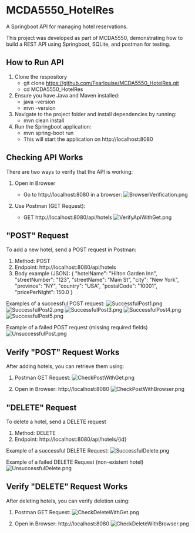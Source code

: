 # MCDA5550_HotelRes
A Springboot API for managing hotel reservations.

This project was developed as part of MCDA5550, 
demonstrating how to build a REST API using Springboot, 
SQLite, and postman for testing.

## How to Run API
1. Clone the respository 
    - git clone <https://github.com/Fearlouise/MCDA5550_HotelRes.git>
    - cd MCDA5550_HotelRes
2. Ensure you have Java and Maven installed:
    - java -version
    - mvn -version
3. Navigate to the project folder and install dependencies by running: 
   - mvn clean install
4. Run the Springboot application: 
   - mvn spring-boot run
   - This will start the application on http://localhost:8080

## Checking API Works
There are two ways to verify that the API is working:

1. Open in Browser
    - Go to http://localhost:8080 in a browser:
    ![BrowserVerification.png](screenshots/BrowserVerification.png)  


2. Use Postman (GET Request):
   - GET http://localhost:8080/api/hotels
   ![VerifyApiWithGet.png](screenshots/VerifyApiWithGet.png)

## "POST" Request
To add a new hotel, send a POST request in Postman:

1. Method: POST
2. Endpoint: http://localhost:8080/api/hotels
3. Body example (JSON):
   {
   "hotelName": "Hilton Garden Inn",
   "streetNumber": "123",
   "streetName": "Main St",
   "city": "New York",
   "province": "NY",
   "country": "USA",
   "postalCode": "10001",
   "pricePerNight": 150.0
   }

Examples of a successful POST request:
![SuccessfulPost1.png](screenshots/SuccessfulPost1.png)
![SuccessfulPost2.png](screenshots/SuccessfulPost2.png)
![SuccessfulPost3.png](screenshots/SuccessfulPost3.png)
![SuccessfulPost4.png](screenshots/SuccessfulPost4.png)
![SuccessfulPost5.png](screenshots/SuccessfulPost5.png)


Example of a failed POST request (missing required fields)
![UnsuccessfulPost.png](screenshots/UnsuccessfulPost.png)

## Verify "POST" Request Works
After adding hotels, you can retrieve them using:

1. Postman GET Request:
![CheckPostWithGet.png](screenshots/CheckPostWithGet.png)


2. Open in Browser: http://localhost:8080
![CheckPostWithBrowser.png](screenshots/CheckPostWithBrowser.png)

## "DELETE" Request
To delete a hotel, send a DELETE request

1. Method: DELETE
2. Endpoint: http://localhost:8080/api/hotels/{id}

Example of a successful DELETE Request:
![SuccessfulDelete.png](screenshots/SuccessfulDelete.png)


Example of a failed DELETE Request (non-existent hotel)
![UnsuccessfulDelete.png](screenshots/UnsuccessfulDelete.png)

## Verify "DELETE" Request Works
After deleting hotels, you can verify deletion using:

1. Postman GET Request:
   ![CheckDeleteWithGet.png](screenshots/CheckDeleteWithGet.png)


2. Open in Browser: http://localhost:8080
   ![CheckDeleteWithBrowser.png](screenshots/CheckDeleteWithBrowser.png)
    
